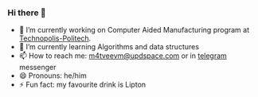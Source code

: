 ### Hi there 👋

- 🔭 I’m currently working on Computer Aided Manufacturing program at [Technopolis-Politech](http://technopolis.spbstu.ru/en/).  
- 🌱 I’m currently learning Algorithms and data structures
- 📫 How to reach me: m4tveevm@updspace.com or in [telegram](https://t.me/gitbranchmerge) messenger
- 😄 Pronouns: he/him
- ⚡ Fun fact: my favourite drink is Lipton 
